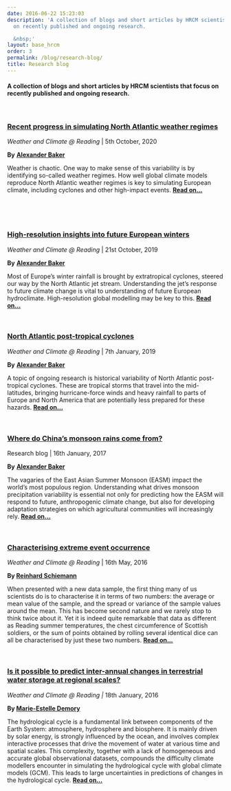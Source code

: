 ```yaml
---
date: 2016-06-22 15:23:03
description: 'A collection of blogs and short articles by HRCM scientists that focus
  on recently published and ongoing research.

  &nbsp;'
layout: base_hrcm
order: 3
permalink: /blog/research-blog/
title: Research blog
---
```


<h4 class="entry-title">A collection of blogs and short articles by HRCM scientists that focus on recently published and ongoing research.</h4>
<p>&nbsp;</p>
<h3><a href="http://blogs.reading.ac.uk/weather-and-climate-at-reading/2019/north-atlantic-post-tropical-cyclones/" target="_blank"></a></h3>
<h3><a href="https://blogs.reading.ac.uk/weather-and-climate-at-reading/2020/recent-progress-in-simulating-north-atlantic-weather-regimes/" target="_blank">Recent progress in simulating North Atlantic weather regimes</a></h3>
<p><em>Weather and Climate @ Reading</em><span>&nbsp;| </span> 5th October, 2020</p>
<p><strong>By</strong>&nbsp;<a href="https://www.researchgate.net/profile/Alexander_Baker3" target="_blank"><strong>Alexander Baker</strong></a></p>
<p>Weather is chaotic. One way to make sense of this variability is by identifying so-called weather regimes. How well&nbsp;global climate models reproduce North Atlantic weather&nbsp;regimes is key to simulating European climate, including cyclones and other high-impact events.&nbsp;<strong><a href="http://blogs.reading.ac.uk/weather-and-climate-at-reading/2019/high-resolution-insights-into-future-european-winters/" target="_blank">Read on...</a></strong></p>
<p>&nbsp;</p>
<p><br><strong></strong></p>
<h3><a href="http://blogs.reading.ac.uk/weather-and-climate-at-reading/2019/high-resolution-insights-into-future-european-winters/" target="_blank">High-resolution insights into future European winters</a></h3>
<p><em>Weather and Climate @ Reading</em><span>&nbsp;| </span> 21st October, 2019</p>
<p><strong>By</strong>&nbsp;<a href="https://www.researchgate.net/profile/Alexander_Baker3" target="_blank"><strong>Alexander Baker</strong></a></p>
<p>Most of Europe&rsquo;s winter rainfall is brought by extratropical cyclones, steered our way by the North Atlantic jet stream. Understanding the jet&rsquo;s response to future climate change is vital to understanding of future European hydroclimate. High-resolution global modelling may be key to this.&nbsp;<strong><a href="http://blogs.reading.ac.uk/weather-and-climate-at-reading/2019/high-resolution-insights-into-future-european-winters/" target="_blank">Read on...</a></strong></p>
<p>&nbsp;</p>
<h3><a href="http://blogs.reading.ac.uk/weather-and-climate-at-reading/2019/north-atlantic-post-tropical-cyclones/" target="_blank">North Atlantic post-tropical cyclones</a></h3>
<p><em>Weather and Climate @ Reading</em><span>&nbsp;| </span> 7th January, 2019</p>
<p><strong>By</strong>&nbsp;<a href="https://www.researchgate.net/profile/Alexander_Baker3" target="_blank"><strong>Alexander Baker</strong></a></p>
<p>A topic of ongoing research is historical variability of North Atlantic post-tropical cyclones. These are tropical storms that travel into the mid-latitudes, bringing hurricane-force winds and heavy rainfall to parts of Europe and North America that are potentially less prepared for these hazards.&nbsp;<strong><a href="http://blogs.reading.ac.uk/weather-and-climate-at-reading/2019/north-atlantic-post-tropical-cyclones/" target="_blank">Read on...</a></strong></p>
<p>&nbsp;</p>
<h3><a href="https://alexbakey.wordpress.com/2017/01/16/where-do-chinas-monsoon-rains-come-from/" target="_blank">Where do China&rsquo;s monsoon rains come from?</a></h3>
<p>Research blog | 16th January, 2017</p>
<p><strong>By</strong> <a href="https://www.researchgate.net/profile/Alexander_Baker3" target="_blank"><strong>Alexander Baker</strong></a></p>
<p>The vagaries of the East Asian Summer Monsoon (EASM) impact the world&rsquo;s most populous region. Understanding what drives monsoon precipitation variability is essential not only for predicting how the EASM will respond to future, anthropogenic climate change, but also for developing adaptation strategies on which agricultural communities will increasingly rely. <a href="https://alexbakey.wordpress.com/2017/01/16/where-do-chinas-monsoon-rains-come-from/" target="_blank"><strong>Read on...</strong></a></p>
<p>&nbsp;</p>
<h3 class="entry-title"><a href="http://blogs.reading.ac.uk/weather-and-climate-at-reading/2016/characterising-extreme-event-occurrence/">Characterising extreme event occurrence</a></h3>
<p><em>Weather and Climate @ Reading</em>&nbsp;| 16th May, 2016</p>
<p><strong>By&nbsp;<a href="http://www.met.reading.ac.uk/userpages/reinhard.php" target="_blank">Reinhard Schiemann</a></strong></p>
<p>When presented with a new data sample, the first thing many of us scientists do is to characterise it in terms of two numbers: the average or mean value of the sample, and the spread or variance of the sample values around the mean. This has become second nature and we rarely stop to think twice about it. Yet it is indeed quite remarkable that data as different as Reading summer temperatures, the chest circumference of Scottish soldiers, or the sum of points obtained by rolling several identical dice can all be characterised by just these two numbers. <strong><a href="http://blogs.reading.ac.uk/weather-and-climate-at-reading/2016/characterising-extreme-event-occurrence/" target="_blank">Read on...</a></strong></p>
<p>&nbsp;</p>
<h3 class="entry-title"><a href="http://blogs.reading.ac.uk/weather-and-climate-at-reading/2016/is-it-possible-to-predict-inter-annual-changes-in-terrestrial-water-storage-at-regional-scales/">Is it possible to predict inter-annual changes in terrestrial water storage at regional scales?</a></h3>
<p><em>Weather and Climate @ Reading |</em>&nbsp;18th January, 2016</p>
<p><strong>By&nbsp;<a href="http://www.met.reading.ac.uk/userpages/demory.php" target="_blank">Marie-Estelle Demory</a></strong></p>
<p>The hydrological cycle is a fundamental link between components of the Earth System: atmosphere, hydrosphere and biosphere. It is mainly driven by solar energy, is strongly influenced by the ocean, and involves complex interactive processes that drive the movement of water at various time and spatial scales. This complexity, together with a lack of homogeneous and accurate global observational datasets, compounds the difficulty climate modellers encounter in simulating the hydrological cycle with global climate models (GCM). This leads to large uncertainties in predictions of changes in the hydrological cycle. <a href="http://blogs.reading.ac.uk/weather-and-climate-at-reading/2016/is-it-possible-to-predict-inter-annual-changes-in-terrestrial-water-storage-at-regional-scales/" target="_blank"><strong>Read on...</strong></a></p>
